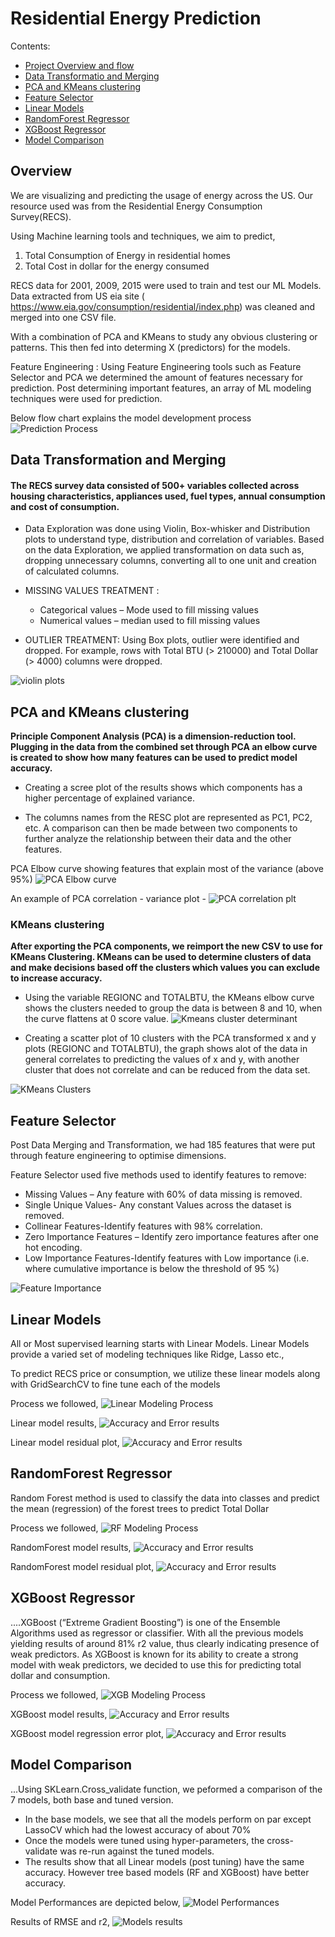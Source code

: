 # Residential Energy Prediction

Contents:
- [Project Overview and flow](#Overview)
- [Data Transformatio and Merging](#Data-Transformation-and-Merging)
- [PCA and KMeans clustering](#PCA-and-KMeans-clustering)
- [Feature Selector](#Feature-Selector)
- [Linear Models](*Linear-Models)
- [RandomForest Regressor](*RandomForest-Regressor)
- [XGBoost Regressor](*XGBoost-Regressor)
- [Model Comparison](*Model-Comparison)

## Overview
We are visualizing and predicting the usage of energy across the US. Our resource used was from the Residential Energy Consumption Survey(RECS).
 
Using Machine learning tools and techniques, we aim to predict,

1. Total Consumption of Energy in residential homes
2. Total Cost in dollar for the energy consumed

RECS data for 2001, 2009, 2015 were used  to train and test our ML Models. Data extracted from US eia site ( https://www.eia.gov/consumption/residential/index.php) was cleaned and merged into one CSV file. 

With a combination of PCA and KMeans to study any obvious clustering or patterns. This then fed into determing X (predictors) for the models.

Feature Engineering : Using Feature Engineering tools such as Feature Selector and PCA we determined the amount of features necessary for prediction. Post determining important features, an array of ML modeling techniques were used for prediction.

Below flow chart explains the model development process 
![Prediction Process](Pictures/ProcessFlow-RECSMLPrj.jpg)

## Data Transformation and Merging

#### The RECS survey data consisted of 500+ variables collected across housing characteristics, appliances used, fuel types, annual consumption and cost of consumption. 

- Data Exploration was done using Violin, Box-whisker and Distribution plots to understand type, distribution and correlation of variables. Based on the data Exploration,  we applied transformation on data such as, dropping unnecessary columns, converting all to one unit and creation of calculated columns.

- MISSING VALUES TREATMENT : 
    * Categorical values – Mode used to fill missing values 
    * Numerical values – median used to fill missing values 
- OUTLIER TREATMENT:  Using Box plots, outlier were identified and dropped. For example, rows with Total BTU (> 210000) and Total Dollar (> 4000) columns were dropped. 

![violin plots](Pictures/violnPlot.png)

## PCA and KMeans clustering

**Principle Component Analysis (PCA) is a dimension-reduction tool. Plugging in the data from the combined set through PCA an elbow curve is created to show how many features can be used to predict model accuracy.**

- Creating a scree plot of the results shows which components has a higher percentage of explained variance.

- The columns names from the RESC plot are represented as PC1, PC2, etc. A comparison can then be made between two components to further analyze the relationship between their data and the other features. 

PCA Elbow curve showing features that explain most of the variance (above 95%)
![PCA Elbow curve](Pictures/PCAelbow.png)

An example of PCA correlation - variance plot - ![PCA correlation plt](Pictures/PCAscatter.png)


### KMeans clustering
**After exporting the PCA components, we reimport the new CSV to use for KMeans Clustering. KMeans can be used to determine clusters of data and make decisions based off the clusters which values you can exclude to increase accuracy.**

- Using the variable REGIONC and TOTALBTU, the KMeans elbow curve shows the clusters needed to group the data is between 8 and 10, when the curve flattens at 0 score value. 
![Kmeans cluster determinant](Pictures/KMEANSelbow.png)

- Creating a scatter plot of 10 clusters with the PCA transformed x and y plots (REGIONC and TOTALBTU), the graph shows alot of the data in general correlates to predicting the values of x and y, with another cluster that does not correlate and can be reduced from the data set. 

![KMeans Clusters](Pictures/KMEANSCluser.png)

## Feature Selector
Post Data Merging and Transformation, we had 185 features that were put through feature engineering to optimise dimensions.

Feature Selector used five methods used to identify features to remove:
- Missing Values – Any feature with 60% of data missing is removed.
- Single Unique Values- Any constant Values across the dataset is removed. 
- Collinear Features-Identify features with 98% correlation. 
- Zero Importance Features – Identify zero importance features after one hot encoding. 
- Low Importance Features-Identify features with Low importance (i.e. where cumulative importance is below the threshold of 95 %) 

![Feature Importance](Pictures/featureSelector_top20.png)

## Linear Models
All or Most supervised learning starts with Linear Models. Linear Models provide a varied set of modeling techniques like Ridge, Lasso etc.,

To predict RECS price or consumption, we utilize these linear models along with GridSearchCV to fine tune each of the models

Process we followed, 
![Linear Modeling Process](Pictures/lr_pic.png)

Linear model results,
![Accuracy and Error results](Pictures/LR_models_results.png)

Linear model residual plot,
![Accuracy and Error results](Pictures/linearModels_residualPlot.png)

## RandomForest Regressor
Random Forest method is used to classify the data into classes and predict the mean (regression) of the forest trees to predict Total Dollar 

Process we followed, 
![RF Modeling Process](Pictures/rf_process_pic.png)

RandomForest model results,
![Accuracy and Error results](Pictures/RF_resuls.png)

RandomForest model residual plot,
![Accuracy and Error results](Pictures/RandomForestResidual.png)

## XGBoost Regressor
....XGBoost (“Extreme Gradient Boosting”) is one of the Ensemble Algorithms used as regressor  or classifier. With all the previous models yielding results of around 81% r2 value, thus clearly indicating presence of weak predictors. As XGBoost is known for its ability to create a strong model with weak predictors, we decided to use this for predicting total dollar and consumption.  

Process we followed, 
![XGB Modeling Process](Pictures/xgb_process.png)

XGBoost model results,
![Accuracy and Error results](Pictures/xgb_results.png)

XGBoost model regression error plot,
![Accuracy and Error results](Pictures/xgBoost_regError.png)

## Model Comparison
...Using SKLearn.Cross_validate function, we peformed a comparison of the 7 models, both base and tuned version. 

- In the base models,  we see that all the models perform on par except LassoCV which had the lowest accuracy of about 70%
- Once the models were tuned using hyper-parameters, the cross-validate was re-run against the tuned models.
- The results show that all Linear models (post tuning) have the same accuracy. However tree based models (RF and XGBoost) have better accuracy.

Model Performances are depicted below,
![Model Performances](Pictures/model_compare.png)

Results of RMSE and r2,
![Models results](Pictures/model_comparison_results.png)